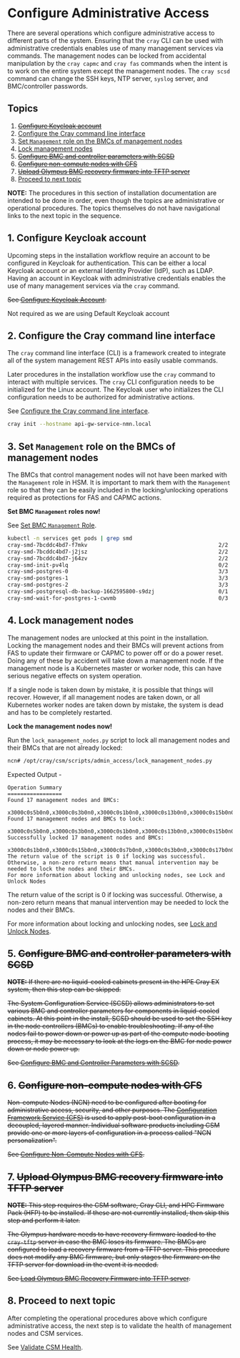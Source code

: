 # Configure Administrative Access

There are several operations which configure administrative access to different parts of the system.
Ensuring that the `cray` CLI can be used with administrative credentials enables use of many management
services via commands. The management nodes can be locked from accidental manipulation by the
`cray capmc` and `cray fas` commands when the intent is to work on the entire system except the
management nodes. The `cray scsd` command can change the SSH keys, NTP server, `syslog` server, and
BMC/controller passwords.

## Topics

1. [<s>Configure Keycloak account](#configure_keycloak_account)</s>
2. [Configure the Cray command line interface](#configure_cray_cli)
3. [Set `Management` role on the BMCs of management nodes](#set_bmc_management_role)
4. [Lock management nodes](#lock_management_nodes)
5. [<s>Configure BMC and controller parameters with SCSD](#configure_with_scsd)
6. [Configure non-compute nodes with CFS](#configure-ncns)
7. [Upload Olympus BMC recovery firmware into TFTP server](#cray_upload_recovery_images)</s>
8. [Proceed to next topic](#next-topic)

**NOTE:** The procedures in this section of installation documentation are intended to be done in order, even though the topics are
administrative or operational procedures. The topics themselves do not have navigational links to the next topic in the sequence.

<a name="configure_keycloak_account"></a>

## 1. Configure Keycloak account

Upcoming steps in the installation workflow require an account to be configured in Keycloak for
authentication. This can be either a local Keycloak account or an external Identity Provider (IdP),
such as LDAP. Having an account in Keycloak with administrative credentials enables the use of many
management services via the `cray` command.

<s>See [Configure Keycloak Account](../operations/CSM_product_management/Configure_Keycloak_Account.md).</s>

Not required as we are using Default Keycloak account

<a name="configure_cray_cli"></a>

## 2. Configure the Cray command line interface

The `cray` command line interface (CLI) is a framework created to integrate all of the system management REST
APIs into easily usable commands.

Later procedures in the installation workflow use the `cray` command to interact with multiple services.
The `cray` CLI configuration needs to be initialized for the Linux account. The Keycloak user who initializes the
CLI configuration needs to be authorized for administrative actions.

See [Configure the Cray command line interface](../operations/configure_cray_cli.md).
```bash
cray init --hostname api-gw-service-nmn.local
```

<a name="set_bmc_management_role"></a>

## 3. Set `Management` role on the BMCs of management nodes

The BMCs that control management nodes will not have been marked with the `Management` role in HSM. It is important
to mark them with the `Management` role so that they can be easily included in the locking/unlocking operations required
as protections for FAS and CAPMC actions.

**Set BMC `Management` roles now!**

See [Set BMC `Management` Role](../operations/hardware_state_manager/Set_BMC_Management_Role.md).

```bash
kubectl -n services get pods | grep smd
cray-smd-7bcddc4bd7-f7mkv                                         2/2     Running     0          24h
cray-smd-7bcddc4bd7-j2jsz                                         2/2     Running     0          24h
cray-smd-7bcddc4bd7-j64zv                                         2/2     Running     0          24h
cray-smd-init-pv4lq                                               0/2     Completed   0          24h
cray-smd-postgres-0                                               3/3     Running     0          24h
cray-smd-postgres-1                                               3/3     Running     0          24h
cray-smd-postgres-2                                               3/3     Running     0          24h
cray-smd-postgresql-db-backup-1662595800-s9dzj                    0/1     Completed   0          6h55m
cray-smd-wait-for-postgres-1-cwvmb                                0/3     Completed   0          24h

```

<a name="lock_management_nodes"></a>

## 4. Lock management nodes

The management nodes are unlocked at this point in the installation. Locking the management nodes and their BMCs will
prevent actions from FAS to update their firmware or CAPMC to power off or do a power reset. Doing any of these by
accident will take down a management node. If the management node is a Kubernetes master or worker node, this can have
serious negative effects on system operation.

If a single node is taken down by mistake, it is possible that things will recover. However, if all management
nodes are taken down, or all Kubernetes worker nodes are taken down by mistake, the system is dead and has to be
completely restarted.

**Lock the management nodes now!**

Run the `lock_management_nodes.py` script to lock all management nodes and their BMCs that are not already locked:

```bash
ncn# /opt/cray/csm/scripts/admin_access/lock_management_nodes.py
```
Expected Output - 
```text
Operation Summary
=================
Found 17 management nodes and BMCs:
    x3000c0s5b0n0,x3000c0s3b0n0,x3000c0s1b0n0,x3000c0s13b0n0,x3000c0s15b0n0,x3000c0s17b0n0,x3000c0s11b0n0,x3000c0s9b0n0,x3000c0s7b0n0,x3000c0s7b0,x3000c0s3b0,x3000c0s17b0,x3000c0s15b0,x3000c0s9b0,x3000c0s5b0,x3000c0s11b0,x3000c0s13b0
Found 17 management nodes and BMCs to lock:
    x3000c0s5b0n0,x3000c0s3b0n0,x3000c0s1b0n0,x3000c0s13b0n0,x3000c0s15b0n0,x3000c0s17b0n0,x3000c0s11b0n0,x3000c0s9b0n0,x3000c0s7b0n0,x3000c0s7b0,x3000c0s3b0,x3000c0s17b0,x3000c0s15b0,x3000c0s9b0,x3000c0s5b0,x3000c0s11b0,x3000c0s13b0
Successfully locked 17 management nodes and BMCs:
    x3000c0s1b0n0,x3000c0s15b0n0,x3000c0s7b0n0,x3000c0s3b0n0,x3000c0s17b0n0,x3000c0s9b0n0,x3000c0s5b0n0,x3000c0s11b0n0,x3000c0s13b0n0,x3000c0s7b0,x3000c0s3b0,x3000c0s17b0,x3000c0s15b0,x3000c0s9b0,x3000c0s5b0,x3000c0s11b0,x3000c0s13b0
The return value of the script is 0 if locking was successful. Otherwise, a non-zero return means that manual intervention may be needed to lock the nodes and their BMCs.
For more information about locking and unlocking nodes, see Lock and Unlock Nodes

```
The return value of the script is 0 if locking was successful. Otherwise, a non-zero return means that manual intervention may be needed to lock the nodes and their BMCs.

For more information about locking and unlocking nodes, see [Lock and Unlock Nodes](../operations/hardware_state_manager/Lock_and_Unlock_Management_Nodes.md).

<a name="configure_with_scsd"></a>

## 5. <s>Configure BMC and controller parameters with SCSD

**NOTE:** If there are no liquid-cooled cabinets present in the HPE Cray EX system, then this step can be skipped.

The System Configuration Service (SCSD) allows administrators to set various BMC and controller parameters for
components in liquid-cooled cabinets. At this point in the install, SCSD should be used to set the
SSH key in the node controllers (BMCs) to enable troubleshooting. If any of the nodes fail to power
down or power up as part of the compute node booting process, it may be necessary to look at the logs
on the BMC for node power down or node power up.

See [Configure BMC and Controller Parameters with SCSD](../operations/system_configuration_service/Configure_BMC_and_Controller_Parameters_with_scsd.md).</s>

<a name="configure-ncns"></a>

## 6. <s>Configure non-compute nodes with CFS

Non-compute Nodes (NCN) need to be configured after booting for administrative access, security, and other
purposes. The [Configuration Framework Service (CFS)](../operations/configuration_management/Configuration_Management.md)
is used to apply post-boot configuration in a decoupled, layered manner. Individual software products including
CSM provide one or more layers of configuration in a process called "NCN personalization".

See [Configure Non-Compute Nodes with CFS](../operations/CSM_product_management/Configure_Non-Compute_Nodes_with_CFS.md).</s>

<a name="cray_upload_recovery_images"></a>

## 7. <s>Upload Olympus BMC recovery firmware into TFTP server

**NOTE:** This step requires the CSM software, Cray CLI, and HPC Firmware Pack (HFP) to be installed.
If these are not currently installed, then skip this step and perform it later.

The Olympus hardware needs to have recovery firmware loaded to the `cray-tftp` server in case the BMC loses its firmware.
The BMCs are configured to load a recovery firmware from a TFTP server.
This procedure does not modify any BMC firmware, but only stages the firmware on the TFTP server for download in the event it is needed.

See [Load Olympus BMC Recovery Firmware into TFTP server](../operations/firmware/Upload_Olympus_BMC_Recovery_Firmware_into_TFTP_Server.md).</s>

<a name="next-topic"></a>

## 8. Proceed to next topic

After completing the operational procedures above which configure administrative access, the next step is to validate the health of management nodes and CSM services.

See [Validate CSM Health](index.md#validate_csm_health).

